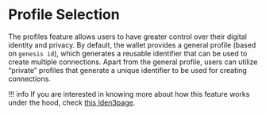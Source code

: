 # Profile Selection
The profiles feature allows users to have greater control over their digital identity and privacy. By default, the wallet provides a general profile (based on `genesis id`), which generates a reusable identifier that can be used to create multiple connections. Apart from the general profile, users can utilize “private” profiles that generate a unique identifier to be used for creating connections.

!!! info
    If you are interested in knowing more about how this feature works under the hood, check [this Iden3page](https://docs.iden3.io/protocol/spec/#identity-state-transition-function).